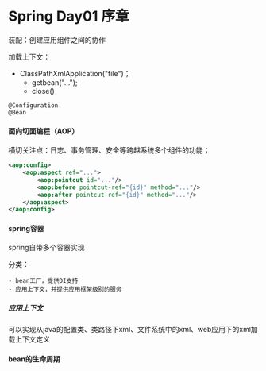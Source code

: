 # Spring Day01 序章

装配：创建应用组件之间的协作

加载上下文：

 - ClassPathXmlApplication("file")；
   - getbean("...");
   - close()

```
@Configuration
@Bean
```



#### 面向切面编程（AOP）

横切关注点：日志、事务管理、安全等跨越系统多个组件的功能；

```xml
<aop:config>
	<aop:aspect ref="...">
        <aop:pointcut id="..."/>
        <aop:before pointcut-ref="{id}" method="..."/>
        <aop:after pointcut-ref="{id}" method="..."/>
    </aop:aspect>
</aop:config>
```



#### spring容器

spring自带多个容器实现

分类：

	- bean工厂，提供DI支持
	- 应用上下文，并提供应用框架级别的服务

##### 应用上下文

可以实现从java的配置类、类路径下xml、文件系统中的xml、web应用下的xml加载上下文定义



#### bean的生命周期